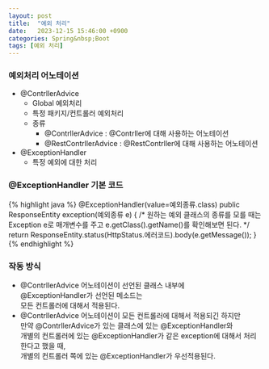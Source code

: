 ```yaml
---
layout: post
title:  "예외 처리"
date:   2023-12-15 15:46:00 +0900
categories: Spring&nbsp;Boot
tags: [예외 처리]
---
```


### 예외처리 어노테이션

- @ContrllerAdvice
    - Global 예외처리
    - 특정 패키지/컨트롤러 예외처리
    - 종류
        - @ContrllerAdvice : @Contrller에 대해 사용하는 어노테이션
        - @RestContrllerAdvice : @RestContrller에 대해 사용하는 어노테이션
- @ExceptionHandler
    - 특정 예외에 대한 처리

### @ExceptionHandler 기본 코드

{% highlight java %}
@ExceptionHandler(value=예외종류.class)
public ResponseEntity exception(예외종류 e) {
    /*
        원하는 예외 클래스의 종류를 모를 때는
        Exception e로 매개변수를 주고
        e.getClass().getName()를 확인해보면 된다.
    */
    return ResponseEntity.status(HttpStatus.에러코드).body(e.getMessage());
}
{% endhighlight %}

### 작동 방식

- @ContrllerAdvice 어노테이션이 선언된 클래스 내부에  
@ExceptionHandler가 선언된 메소드는  
모든 컨트롤러에 대해서 적용된다.
- @ContrllerAdvice 어노테이션이 모든 컨트롤러에 대해서 적용되긴 하지만  
만약 @ContrllerAdvice가 있는 클래스에 있는 @ExceptionHandler와  
개별의 컨트롤러에 있는 @ExceptionHandler가 같은 exception에 대해서 처리한다고 했을 때,  
개별의 컨트롤러 쪽에 있는 @ExceptionHandler가 우선적용된다.